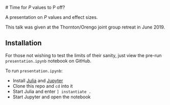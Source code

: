 # Time for *P* values to P off?

A presentation on *P* values and effect sizes.

This talk was given at the Thornton/Orengo joint group retreat in June 2019.

## Installation

For those not wishing to test the limits of their sanity, just view the pre-run `presentation.ipynb` notebook on GitHub.

To run `presentation.ipynb`:

* Install [Julia](https://julialang.org/) and [Jupyter](https://jupyter.org/)
* Clone this repo and `cd` into it
* Start Julia and enter `] instantiate .`
* Start Jupyter and open the notebook
